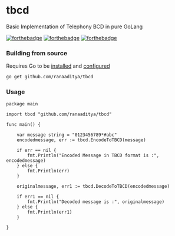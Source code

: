 # tbcd
Basic Implementation of Telephony BCD in pure GoLang

[![forthebadge](https://forthebadge.com/images/badges/made-with-go.svg)](https://forthebadge.com)
[![forthebadge](https://forthebadge.com/images/badges/built-with-love.svg)](https://forthebadge.com)
[![forthebadge](https://forthebadge.com/images/badges/open-source.svg)](https://forthebadge.com)

### Building from source
Requires Go to be [installed](https://golang.org/doc/install) and [configured](https://golang.org/doc/install#testing)
```bash
go get github.com/ranaaditya/tbcd
```
### Usage
```golang
package main

import tbcd "github.com/ranaaditya/tbcd"

func main() {

    var message string = "0123456789*#abc"
    encodedmessage, err := tbcd.EncodeToTBCD(message)

    if err == nil {
        fmt.Println("Encoded Message in TBCD format is :", encodedmessage)
    } else {
        fmt.Println(err)
    }

    originalmessage, err1 := tbcd.DecodeToTBCD(encodedmessage)

    if err1 == nil {
        fmt.Println("Decoded message is :", originalmessage)
    } else {
        fmt.Println(err1)
    }

}
```
